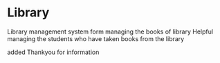 # Library
Library management system form managing the books of library
Helpful managing the students who have taken books from the library

added Thankyou for information
